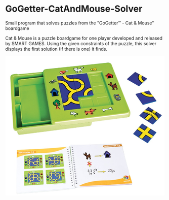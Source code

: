 # GoGetter-CatAndMouse-Solver
Small program that solves puzzles from the "GoGetter™ - Cat &amp; Mouse" boardgame

Cat & Mouse is a puzzle boardgame for one player developed and released by SMART GAMES.
Using the given constraints of the puzzle, this solver displays the first solution (If there is one) it finds.

![image_1](https://github.com/WouterApts/GoGetter-CatAndMouse-Solver/blob/main/Cat%26Mouse_physical_preview.jpg)
